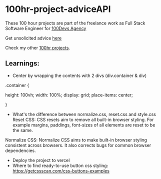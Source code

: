 # 100hr-project-adviceAPI

These 100 hour projects are part of the freelance work as Full Stack Software Engineer for [100Devs Agency](https://www.linkedin.com/company/100devs/)

Get unsolicited advice [here](https://100hr-project-advice-api.vercel.app/)

Check my other [100hr projects](https://github.com/agcdtmr/100hr-project-others).

## Learnings:
- Center by wrapping the contents with 2 divs (div.container & div)

.container {

height: 100vh;
width: 100%;
display: grid;
place-items: center;

}
- What's the difference between normalize.css, reset.css and style.css
Reset CSS: CSS resets aim to remove all built-in browser styling. For example margins, paddings, font-sizes of all elements are reset to be the same.

Normalize CSS: Normalize CSS aims to make built-in browser styling consistent across browsers. It also corrects bugs for common browser dependencies.

- Deploy the project to vercel
- Where to find ready-to-use button css styling: https://getcssscan.com/css-buttons-examples


